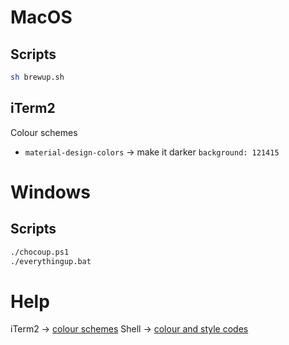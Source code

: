 # MacOS

## Scripts
```bash
sh brewup.sh
```

## iTerm2
Colour schemes
- `material-design-colors` &rarr; make it darker `background: 121415` 


# Windows

## Scripts
```bash
./chocoup.ps1
./everythingup.bat
```

# Help
iTerm2 &rarr; [colour schemes](https://iterm2colorschemes.com/)
Shell &rarr; [colour and style codes](https://arkit.co.in/coloring-style-text-shell-scripting/)
